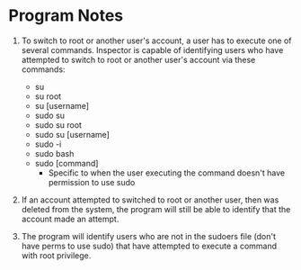 # Program Notes

1. To switch to root or another user's account, a user has to execute one of several commands. Inspector is capable of identifying users who have attempted to switch to root or another user's account via these commands:

    * su
    * su root
    * su [username]
    * sudo su
    * sudo su root
    * sudo su [username]
    * sudo -i
    * sudo bash
    * sudo [command]
        * Specific to when the user executing the command doesn't have permission to use sudo

2. If an account attempted to switched to root or another user, then was deleted from the system, the program will still be able to identify that the account made an attempt.
3. The program will identify users who are not in the sudoers file (don't have perms to use sudo) that have attempted to execute a command with root privilege.
